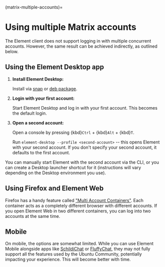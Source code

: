 (matrix-multiple-accounts)=
# Using multiple Matrix accounts

The Element client does not support logging in with multiple concurrent accounts.
However, the same result can be achieved indirectly, as outlined below.


## Using the Element Desktop app

1. **Install Element Desktop:**

   Install via [snap](https://snapcraft.io/element-desktop) or [deb package](https://element.io/download).

1. **Login with your first account:**

   Start Element Desktop and log in with your first account.
   This becomes the default login.

1. **Open a second account:**

   Open a console by pressing {kbd}`Ctrl` + {kbd}`Alt` + {kbd}`T`.

   Run `element-desktop --profile <second-account>` -- this opens Element with your second account.
   If you don't specify your second account, it defaults to the first account.

You can manually start Element with the second account via the CLI, or you can create a Desktop launcher shortcut for it (instructions will vary depending on the Desktop environment you use).


## Using Firefox and Element Web

Firefox has a handy feature called ["Multi Account Containers"](https://addons.mozilla.org/en-US/firefox/addon/multi-account-containers/).
Each container acts as a completely different browser with different accounts.
If you open Element Web in two different containers, you can log into two accounts at the same time.


## Mobile

On mobile, the options are somewhat limited.
While you can use Element Mobile alongside apps like [SchildiChat](https://schildi.chat/) or [FluffyChat](https://fluffychat.im/), they may not fully support all the features used by the Ubuntu Community, potentially impacting your experience.
This will become better with time.

